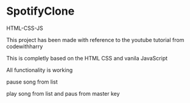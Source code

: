 # SpotifyClone
HTML-CSS-JS

This project has been made with reference to the youtube tutorial from codewithharry

This is completly based on the HTML CSS and vanila JavaScript

All functionality is working 

pause song from list

play song from list and paus from master key



